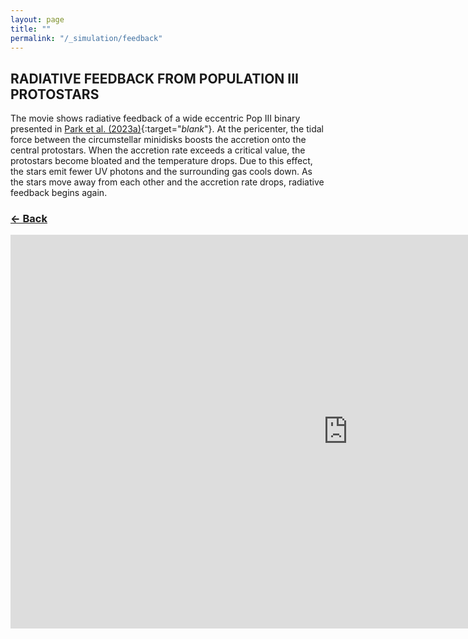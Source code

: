 ```yaml
---
layout: page
title: ""
permalink: "/_simulation/feedback"
---
```


## RADIATIVE FEEDBACK FROM POPULATION III PROTOSTARS
The movie shows radiative feedback of a wide eccentric Pop III binary
presented in [Park et al. (2023a)](https://ui.adsabs.harvard.edu/abs/2023MNRAS.521.5334P/abstract){:target="_blank_"}.
At the pericenter, the tidal force between the circumstellar minidisks boosts
the accretion onto the central protostars. When the accretion rate exceeds a
critical value, the protostars become bloated and the temperature drops. Due
to this effect, the stars emit fewer UV photons and the surrounding gas cools down.
As the stars move away from each other and the accretion rate drops, radiative feedback
begins again.

### [<- Back](https://jwpark5064.github.io/simulation)

<iframe width="1080" height="630" src="https://www.youtube.com/embed/DEBqgUmGgCk" title="YouTube video player" frameborder="0" allow="accelerometer; autoplay; clipboard-write; encrypted-media; gyroscope; picture-in-picture" allowfullscreen></iframe>

